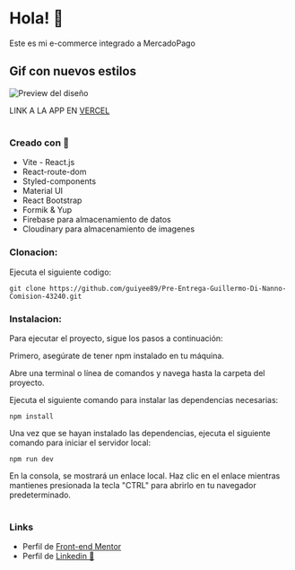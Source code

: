 # Hola! 👋
Este es mi e-commerce integrado a MercadoPago

## Gif con nuevos estilos

![Preview del diseño](./src/gif/e-commerce%20MercadoPago.gif)

LINK A LA APP EN [VERCEL](https://weshoping.vercel.app/)
#

### Creado con 🧱

- Vite - React.js
- React-route-dom
- Styled-components
- Material UI
- React Bootstrap
- Formik & Yup
- Firebase para almacenamiento de datos
- Cloudinary para almacenamiento de imagenes


### Clonacion:
 Ejecuta el siguiente codigo:
```
git clone https://github.com/guiyee89/Pre-Entrega-Guillermo-Di-Nanno-Comision-43240.git
```
### Instalacion:
Para ejecutar el proyecto, sigue los pasos a continuación:

Primero, asegúrate de tener npm instalado en tu máquina.

Abre una terminal o línea de comandos y navega hasta la carpeta del proyecto.

Ejecuta el siguiente comando para instalar las dependencias necesarias:
```
npm install
```
Una vez que se hayan instalado las dependencias, ejecuta el siguiente comando para iniciar el servidor local:
```
npm run dev
```
En la consola, se mostrará un enlace local. Haz clic en el enlace mientras mantienes presionada la tecla "CTRL" para abrirlo en tu navegador predeterminado.
#
### Links

- Perfil de [Front-end Mentor](https://www.frontendmentor.io/profile/guiyee89)
- Perfil de [Linkedin 👦](https://www.linkedin.com/in/guillermo-di-nanno-b08852250/)
#
